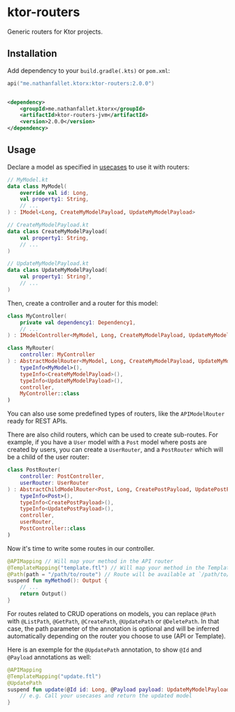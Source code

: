 # ktor-routers

Generic routers for Ktor projects.

## Installation

Add dependency to your `build.gradle(.kts)` or `pom.xml`:

```kotlin
api("me.nathanfallet.ktorx:ktor-routers:2.0.0")
```

```xml

<dependency>
    <groupId>me.nathanfallet.ktorx</groupId>
    <artifactId>ktor-routers-jvm</artifactId>
    <version>2.0.0</version>
</dependency>
```

## Usage

Declare a model as specified in [usecases](https://github.com/nathanfallet/usecases) to use it with routers:

```kotlin
// MyModel.kt
data class MyModel(
    override val id: Long,
    val property1: String,
    // ...
) : IModel<Long, CreateMyModelPayload, UpdateMyModelPayload>
```

```kotlin
// CreateMyModelPayload.kt
data class CreateMyModelPayload(
    val property1: String,
    // ...
)
```

```kotlin
// UpdateMyModelPayload.kt
data class UpdateMyModelPayload(
    val property1: String?,
    // ...
)
```

Then, create a controller and a router for this model:

```kotlin
class MyController(
    private val dependency1: Dependency1,
    // ...
) : IModelController<MyModel, Long, CreateMyModelPayload, UpdateMyModelPayload>
```

```kotlin
class MyRouter(
    controller: MyController
) : AbstractModelRouter<MyModel, Long, CreateMyModelPayload, UpdateMyModelPayload>(
    typeInfo<MyModel>(),
    typeInfo<CreateMyModelPayload>(),
    typeInfo<UpdateMyModelPayload>(),
    controller,
    MyController::class
)
```

You can also use some predefined types of routers, like the `APIModelRouter` ready for REST APIs.

There are also child routers, which can be used to create sub-routes.
For example, if you have a `User` model with a `Post` model where posts are created by users,
you can create a `UserRouter`, and a `PostRouter` which will be a child of the user router:

```kotlin
class PostRouter(
    controller: PostController,
    userRouter: UserRouter
) : AbstractChildModelRouter<Post, Long, CreatePostPayload, UpdatePostPayload, User>(
    typeInfo<Post>(),
    typeInfo<CreatePostPayload>(),
    typeInfo<UpdatePostPayload>(),
    controller,
    userRouter,
    PostController::class
)
```

Now it's time to write some routes in our controller.

```kotlin
@APIMapping // Will map your method in the API router
@TemplateMapping("template.ftl") // Will map your method in the Template router and render with `template.ftl`
@Path(path = "/path/to/route") // Route will be available at `/path/to/route`, prefixed with the router path (depending on model)
suspend fun myMethod(): Output {
    // ...
    return Output()
}
```

For routes related to CRUD operations on models, you can replace `@Path`
with `@ListPath`, `@GetPath`, `@CreatePath`, `@UpdatePath` or `@DeletePath`.
In that case, the path parameter of the annotation is optional and will be inferred automatically depending on the
router you choose to use (API or Template).

Here is an exemple for the `@UpdatePath` annotation, to show `@Id` and `@Payload` annotations as well:

```kotlin
@APIMapping
@TemplateMapping("update.ftl")
@UpdatePath
suspend fun update(@Id id: Long, @Payload payload: UpdateMyModelPayload): MyModel {
    // e.g. Call your usecases and return the updated model
}
```

